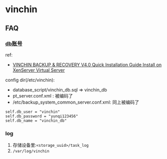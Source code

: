 # vinchin

## FAQ
### [db账号](https://github.com/Chocapikk/CVE-2024-22899-to-22903-ExploitChain/blob/main/exploit.py)
ref:
- [VINCHIN BACKUP & RECOVERY V4.0 Quick Installation Guide Install on XenServer Virtual Server](https://www.vinchin.com/en/res/pdf/Quick_Installation_Guide_for_Citrix_XenServer%20_Vinchin_Backup_&_Recovery_v4.0.pdf)

config dir(/etc/vinchin):
- database_script/vinchin_db.sql => vinchin_db
- pt_server.conf.xml : 被编码了
- /etc/backup_system_common_server.conf.xml: 同上被编码了


```
self.db_user = "vinchin"
self.db_password = "yunqi123456"
self.db_name = "vinchin_db"
```

### log
1. 存储设备里:`<storage_uuid>/task_log`
1. `/var/log/vinchin`